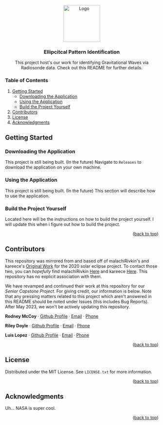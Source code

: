 <a name="readme-top"></a>




<!-- PROJECT LOGO -->
<br />
<div align="center">
  <a href="https://github.com/RodneyMcCoy/elliptical-pattern-identification">
    <img src="https://github.com/RodneyMcCoy/elliptical-pattern-identification/blob/master/res/logo.ico" alt="Logo" width="120">
  </a>

<h3 align="center">Ellipcitcal Pattern Identification</h3>

  <p align="center">
    This project host's our work for identifying Gravitational Waves via Radiosonde data. Check out this README for further details.
  </p>
</div>



<!-- TABLE OF CONTENTS -->

### Table of Contents
<ol>
  <li>
    <a href="#getting-started">Getting Started</a>
    <ul>
      <li><a href="#downloading-the-application"> Downloading the Application</li>
      <li><a href="#using-the-application"> Using the Application </li>
      <li><a href="#build-the-project-yourself"> Build the Project Yourself</li>
    </ul>
  </li>
  <li><a href="#contributors">Contributors</a></li>
  <li><a href="#license">License</a></li>
  <li><a href="#acknowledgments">Acknowledgments</a></li>
</ol>






<!-- GETTING STARTED -->
## Getting Started

<!-- DOWNLOADING THE APPLICATION -->
### Downloading the Application

This project is still being built. (In the future) Navigate to `Releases` to download the application on your own machine.



### Using the Application

This project is still being built. (In the future) This section will describe how to use the application.



### Build the Project Yourself

Located here will be the instructions on how to build the project yourself. I will update this when i figure out how to build the project.



<p align="right">(<a href="#readme-top">back to top</a>)</p>





<!-- CONTRIBUTORS -->
## Contributors

This repository was mirrored from and based off of malachiRivkin's and kareece's [Original Work](https://github.com/malachiRivkin/hodographAnalysis) for the 2020 solar eclipse project. To contact those two, you can *hopefully* find malachiRivkin [Here](https://github.com/malachiRivkin) and kareece [Here](https://github.com/kareece). This repository has no explicit association with them.

We have revamped and continued their work at this repository for our *Senior Capstone Project*. For giving credit, our information is below. Note that any pressing matters related to this project which aren't answered in this README should be noted under Issues (this includes Bug Reports). After May 2023, we won't be actively updating this repository.


**Rodney McCoy** &middot;
[Github Profile](https://github.com/RodneyMcCoy) &middot;
[Email](rbmj2001@outlook.com) &middot;
[Phone](208-860-4186)




**Riley Doyle** &middot;
[Github Profile](https://www.example.com/) &middot;
[Email](doyl1482@vandals.uidaho.edu) &middot;
[Phone](805-850-8594)




**Luis Lopez** &middot;
[Github Profile](https://www.example.com/) &middot;
[Email](lope9245@vandals.uidaho.edu) &middot;
[Phone](208-320-2344)


<p align="right">(<a href="#readme-top">back to top</a>)</p>



<!-- LICENSE -->
## License

Distributed under the MIT License. See `LICENSE.txt` for more information.

<p align="right">(<a href="#readme-top">back to top</a>)</p>





<!-- ACKNOWLEDGMENTS -->
## Acknowledgments

Uh... NASA is super cool.

<p align="right">(<a href="#readme-top">back to top</a>)</p>

